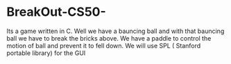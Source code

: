 # BreakOut-CS50-
Its a game written in C.
Well we have a bauncing ball and with that bauncing ball we have to break the bricks above.
We have a paddle to control the motion of ball and prevent it to fell down. 
We will use SPL ( Stanford portable library) for the GUI
